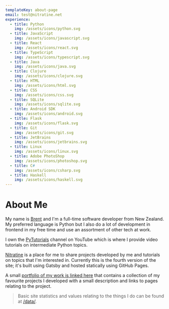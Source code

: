 ```yaml
---
templateKey: about-page
email: test@nitratine.net
experience:
  - title: Python
    img: /assets/icons/python.svg
  - title: JavaScript
    img: /assets/icons/javascript.svg
  - title: React
    img: /assets/icons/react.svg
  - title: TypeScript
    img: /assets/icons/typescript.svg
  - title: Java
    img: /assets/icons/java.svg
  - title: Clojure
    img: /assets/icons/clojure.svg
  - title: HTML
    img: /assets/icons/html.svg
  - title: CSS
    img: /assets/icons/css.svg
  - title: SQLite
    img: /assets/icons/sqlite.svg
  - title: Android SDK
    img: /assets/icons/android.svg
  - title: Flask
    img: /assets/icons/flask.svg
  - title: Git
    img: /assets/icons/git.svg
  - title: JetBrains
    img: /assets/icons/jetbrains.svg
  - title: Linux
    img: /assets/icons/linux.svg
  - title: Adobe PhotoShop
    img: /assets/icons/photoshop.svg
  - title: C#
    img: /assets/icons/csharp.svg
  - title: Haskell
    img: /assets/icons/haskell.svg
---
```

# About Me

My name is [Brent](https://github.com/brentvollebregt) and I'm a full-time software developer from New Zealand. My preferred language is Python but I also do a lot of development in frontend in my free time and use an assortment of other tech at work.

I own the [PyTutorials](https://www.youtube.com/PyTutorials) channel on YouTube which is where I provide video tutorials on intermediate Python topics.

[Nitratine](/) is a place for me to share projects developed by me and tutorials on topics that I'm interested in. Currently this is the fourth version of the site; it's built using Gatsby and hosted statically using GitHub Pages.

A small [portfolio of my work is linked here](/portfolio/) that contains a collection of my favourite projects I developed with a small description and links to pages relating to the project.

> Basic site statistics and values relating to the things I do can be found at [/data/](/data/).